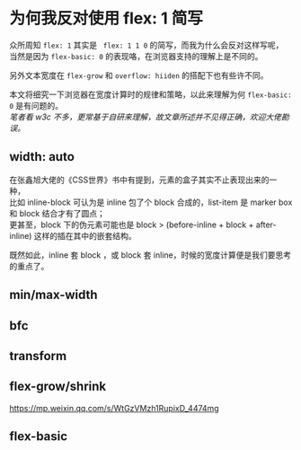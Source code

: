 # 为何我反对使用 flex: 1 简写

众所周知 `flex: 1` 其实是 ` flex: 1 1 0` 的简写，而我为什么会反对这样写呢，  
当然是因为 `flex-basic: 0` 的表现咯，在浏览器支持的理解上是不同的。  

另外文本宽度在 `flex-grow` 和 `overflow: hiiden` 的搭配下也有些许不同。  

本文将细究一下浏览器在宽度计算时的规律和策略，以此来理解为何 `flex-basic: 0` 是有问题的。  
_笔者看 w3c 不多，更常基于自研来理解，故文章所述并不见得正确，欢迎大佬勘误。_

## width: auto

在张鑫旭大佬的《CSS世界》书中有提到，元素的盒子其实不止表现出来的一种，  
比如 inline-block 可认为是 inline 包了个 block 合成的，list-item 是 marker box 和 block 结合才有了圆点；  
更甚至，block 下的伪元素可能也是 block > (before-inline + block + after-inline) 这样的插在其中的嵌套结构。  

既然如此，inline 套 block ，或 block 套 inline，时候的宽度计算便是我们要思考的重点了。

## min/max-width

## bfc

## transform

## flex-grow/shrink
https://mp.weixin.qq.com/s/WtGzVMzh1RupixD_4474mg

## flex-basic
